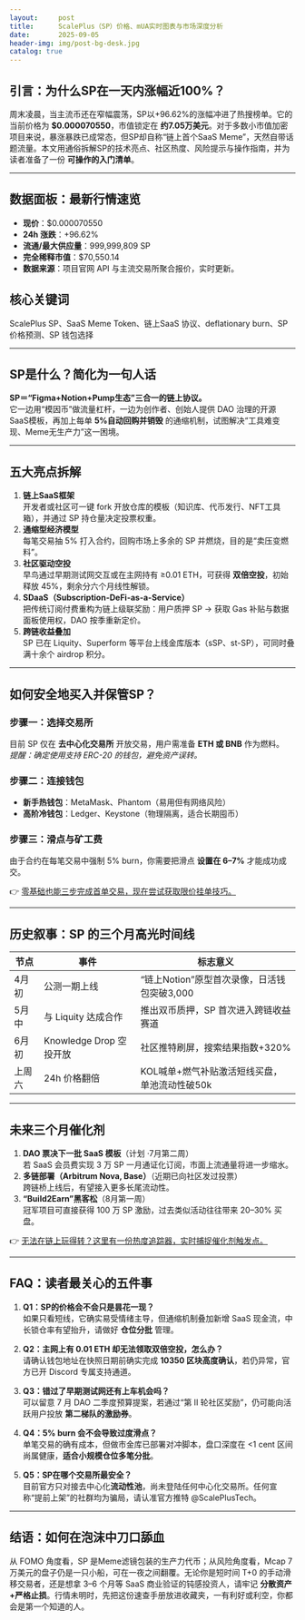 ```yaml
---
layout:     post
title:      ScalePlus（SP）价格、mUA实时图表与市场深度分析
date:       2025-09-05
header-img: img/post-bg-desk.jpg
catalog: true
---
```


## 引言：为什么SP在一天内涨幅近100%？
周末凌晨，当主流币还在窄幅震荡，SP以+96.62%的涨幅冲进了热搜榜单。它的当前价格为 **$0.000070550**，市值锁定在 **约7.05万美元**。对于多数小市值加密项目来说，暴涨暴跌已成常态，但SP却自称“链上首个SaaS Meme”，天然自带话题流量。本文用通俗拆解SP的技术亮点、社区热度、风险提示与操作指南，并为读者准备了一份 **可操作的入门清单**。

---

## 数据面板：最新行情速览
- **现价**：$0.000070550  
- **24h 涨跌**：+96.62%  
- **流通/最大供应量**：999,999,809 SP  
- **完全稀释市值**：$70,550.14  
- **数据来源**：项目官网 API 与主流交易所聚合报价，实时更新。

## 核心关键词
ScalePlus SP、SaaS Meme Token、链上SaaS 协议、deflationary burn、SP价格预测、SP 钱包选择

---

## SP是什么？简化为一句人话
**SP＝“Figma+Notion+Pump生态”三合一的链上协议。**  
它一边用“模因币”做流量杠杆，一边为创作者、创始人提供 DAO 治理的开源 SaaS模板，再加上每单 **5%自动回购并销毁** 的通缩机制，试图解决“工具难变现、Meme无生产力”这一困境。

---

## 五大亮点拆解
1. **链上SaaS框架**  
   开发者或社区可一键 fork 开放仓库的模板（知识库、代币发行、NFT工具箱），并通过 SP 持仓量决定投票权重。
2. **通缩型经济模型**  
   每笔交易抽 5% 打入合约，回购市场上多余的 SP 并燃烧，目的是“卖压变燃料”。
3. **社区驱动空投**  
   早鸟通过早期测试网交互或在主网持有 ≥0.01 ETH，可获得 **双倍空投**，初始释放 45%，剩余分六个月线性解锁。
4. **SDaaS（Subscription-DeFi-as-a-Service）**  
   把传统订阅付费重构为链上级联奖励：用户质押 SP → 获取 Gas 补贴与数据面板使用权，DAO 按季重新定价。
5. **跨链收益叠加**  
   SP 已在 Liquity、Superform 等平台上线金库版本（sSP、st-SP），可同时叠满十余个 airdrop 积分。

---

## 如何安全地买入并保管SP？
### 步骤一：选择交易所
目前 SP 仅在 **去中心化交易所** 开放交易，用户需准备 **ETH 或 BNB** 作为燃料。  
*提醒：确定使用支持 ERC-20 的钱包，避免资产误转。*

### 步骤二：连接钱包 
- **新手热钱包**：MetaMask、Phantom（易用但有网络风险）  
- **高阶冷钱包**：Ledger、Keystone（物理隔离，适合长期囤币）

### 步骤三：滑点与矿工费
由于合约在每笔交易中强制 5% burn，你需要把滑点 **设置在 6–7%** 才能成功成交。

👉 [零基础也能三步完成首单交易，现在尝试获取限价挂单技巧。](https://okxdog.com/)

---

## 历史叙事：SP 的三个月高光时间线
| 节点 | 事件 | 标志意义 |
|---|---|---|
| 4月初 | 公测一期上线 | “链上Notion”原型首次录像，日活钱包突破3,000 |
| 5月中 | 与 Liquity 达成合作 | 推出双币质押，SP 首次进入跨链收益赛道 |
| 6月初 | Knowledge Drop 空投开放 | 社区推特刷屏，搜索结果指数+320% |
| 上周六 | 24h 价格翻倍 | KOL喊单+燃气补贴激活短线买盘，单池流动性破50k |

---

## 未来三个月催化剂
1. **DAO 票决下一批 SaaS 模板**（计划 ·7月第二周）  
   若 SaaS 会员费实现 3 万 SP 一月通证化订阅，市面上流通量将进一步缩水。  
2. **多链部署（Arbitrum Nova, Base）**（近期已向社区发过投票）  
   跨链桥上线后，有望接入更多长尾流动性。  
3. **“Build2Earn”黑客松**（8月第一周）  
   冠军项目可直接获得 100 万 SP 激励，过去类似活动往往带来 20–30% 买盘。

👉 [无法在链上玩得转？这里有一份热度追踪器，实时捕捉催化剂触发点。](https://okxdog.com/)

---

## FAQ：读者最关心的五件事
1. **Q1：SP的价格会不会只是昙花一现？**  
   如果只看短线，它确实易受情绪主导，但通缩机制叠加新增 SaaS 现金流，中长锁仓率有望抬升，请做好 **仓位分批** 管理。

2. **Q2：主网上有 0.01 ETH 却无法领取双倍空投，怎么办？**  
   请确认钱包地址在快照日期前确实完成 **10350 区块高度确认**，若仍异常，官方已开 Discord 专属支持通道。

3. **Q3：错过了早期测试网还有上车机会吗？**  
   可以留意 7 月 DAO 二季度预算提案，若通过“第 II 轮社区奖励”，仍可能向活跃用户投放 **第二梯队的激励券**。

4. **Q4：5% burn 会不会导致过度滑点？**  
   单笔交易的确有成本，但做市金库已部署对冲脚本，盘口深度在 <1 cent 区间尚属健康，**适合小规模仓位多笔分批**。

5. **Q5：SP在哪个交易所最安全？**  
   目前官方只对接去中心化**流动性池**，尚未登陆任何中心化交易所。任何宣称“提前上架”的社群均为骗局，请认准官方推特 @ScalePlusTech。

---

## 结语：如何在泡沫中刀口舔血
从 FOMO 角度看，SP 是Meme滤镜包装的生产力代币；从风险角度看，Mcap 7 万美元的盘子仍是一只小船，可在一夜之间翻覆。无论你是短时间 T+0 的手动滑移交易者，还是想拿 3–6 个月等 SaaS 商业验证的钝感投资人，请牢记 **分散资产+严格止损**。行情未明时，先把这份速查手册放进收藏夹，一有利好或利空，你都会是第一个知道的人。